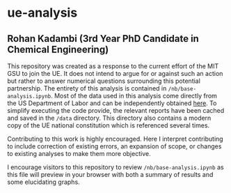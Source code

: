 # ue-analysis

## Rohan Kadambi (3rd Year PhD Candidate in Chemical Engineering)

This repository was created as a response to the current effort of the MIT GSU to join the UE. It does not intend to argue for or against such an action but rather to answer numerical questions surrounding this potential partnership. The entirety of this analysis is contained in `/nb/base-analysis.ipynb`. Most of the data used in this analysis come directly from the US Department of Labor and can be independently obtained [here](https://olmsapps.dol.gov/olpdr/). To simplify executing the code provide, the relevant reports have been cached and saved in the `/data` directory. This directory also contains a modern copy of the UE national constitution which is referenced several times. 

Contributing to this work is highly encouraged. Here I interpret contributing to include correction of existing errors, an expansion of scope, or changes to existing analyses to make them more objective.

I encourage visitors to this repository to review `/nb/base-analysis.ipynb` as this file will preview in your browser with both a summary of results and some elucidating graphs.

